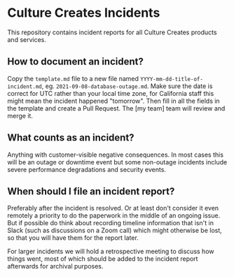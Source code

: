 # Culture Creates Incidents

This repository contains incident reports for all Culture Creates products and services.

## How to document an incident?

Copy the `template.md` file to a new file named `YYYY-mm-dd-title-of-incident.md`, eg. `2021-09-08-database-outage.md`. Make sure the date is correct for UTC rather than your local time zone, for California staff this might mean the incident happened "tomorrow". Then fill in all the fields in the template and create a Pull Request. The [my team] team will review and merge it.

## What counts as an incident?

Anything with customer-visible negative consequences. In most cases this will be an outage or downtime event but some non-outage incidents include severe performance degradations and security events.

## When should I file an incident report?

Preferably after the incident is resolved. Or at least don't consider it even remotely a priority to do the paperwork in the middle of an ongoing issue. But if possible do think about recording timeline information that isn't in Slack (such as discussions on a Zoom call) which might otherwise be lost, so that you will have them for the report later.

For larger incidents we will hold a retrospective meeting to discuss how things went, most of which should be added to the incident report afterwards for archival purposes.
